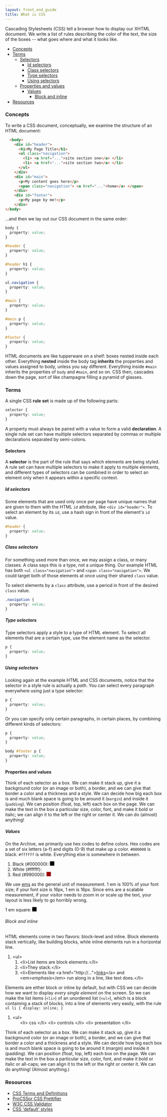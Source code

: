 ```yaml
---
layout: front_end_guide
title: What is CSS
---
```

Cascading Stylesheets (CSS) tell a browser how to display our XHTML document. We write a list of rules describing the color of the text, the size of the boxes -- what goes where and what it looks like.

* [Concepts](#concepts)
* [Terms](#terms)
    * [Selectors](#terms-selectors)
        * [Id selectors](#terms-selectors-id)
        * [Class selectors](#terms-selectors-class)
        * [Type selectors](#terms-selectors-type)
        * [Using selectors](#terms-selectors-using)
    * [Properties and values](#terms-properties-and-values)
        * [Values](#terms-properties-and-values-values)
            * [Block and inline](#terms-properties-and-values-values-block-inline)
* [Resources](#resources)

<h3 id="concepts">Concepts</h3>

To write a CSS document, conceptually, we examine the structure of an HTML document:

```html
  <body>
    <div id="header">
      <h1>My Page Title</h1>
      <ul class="navigation">
        <li> <a href="...">site section one</a> </li>
        <li> <a href="...">site section two</a> </li>
      </ul>
    </div>
    <div id="main">
      <p>My content goes here</p>
      <span class="navigation"> <a href="...">home</a> </span>
    </div>
    <div id="footer">
      <p>My page by me!</p>
    </div>
</body>
```

...and then we lay out our CSS document in the same order: 


```css
body { 
  property: value;
}

#header {
  property: value;
}

#header h1 { 
  property: value;
}

ul.navigation { 
  property: value;
}

#main { 
  property: value;
}

#main p { 
  property: value;
}

#footer { 
  property: value;
}
```

HTML documents are like tupperware on a shelf: boxes nested inside each other. Everything **nested** inside the body tag **inherits** the properties and values assigned to body, unless you say different. Everything inside `#main` inherits the properties of `body` and `#main`, and so on. CSS then, cascades down the page, sort of like champagne filling a pyramid of glasses.

<h3 id="terms">Terms</h3>

A single CSS **rule set** is made up of the following parts:

```css
selector { 
  property: value;
}
```

A property must always be paired with a value to form a valid **declaration**. A single rule set can have multiple selectors separated by commas or multiple declarations separated by semi-colons.

<h4 id="terms-selectors">Selectors</h4>

A **selector** is the part of the rule that says which elements are being styled. A rule set can have multiple selectors to make it apply to multiple elements, and different types of selectors can be combined in order to select an element only when it appears within a specific context.

<h5 id="terms-selectors-id">Id selectors</h5>

Some elements that are used only once per page have unique names that are given to them with the HTML `id` attribute, like `<div id="header">`. To select an element by its `id`, use a hash sign in front of the element's `id` value.

```css
#header {
  property: value;
}
```

<h5 id="terms-selectors-class">Class selectors</h5>

For something used more than once, we may assign a class, or many classes. A class says this is a type, not a unique thing. Our example HTML has both `<ul class="navigation">` and `<span class="navigation">`. We could target both of those elements at once using their shared `class` value. 

To select elements by a `class` attribute, use a period in front of the desired `class` value.

```css
.navigation {
  property: value;
}
```

<h5 id="terms-selectors-type">Type selectors</h5>

Type selectors apply a style to a type of HTML element. To select all elements that are a certain type, use the element name as the selector.

```css
p {
  property: value;
}
```

<h5 id="terms-selectors-using">Using selectors</h5>

Looking again at the example HTML and CSS documents, notice that the selector in a style rule is actually a *path*. You can select every paragraph everywhere using just a type selector:

```css
p { 
  property: value;
}
```

Or you can specify only certain paragraphs, in certain places, by combining different kinds of selectors:

```css
p {
  property: value;
}

body #footer p { 
  property: value;
}
```

<h4 id="terms-properties-and-values">Properties and values</h4>

Think of each selector as a box. We can make it stack up, give it a background color (or an image or both), a border, and we can give that border a color and a thickness and a style. We can decide how big each box is and much blank space is going to be around it (`margin`) and inside it (`padding`). We can position (float, top, left) each box on the page. We can make the text in the box a particular size, color, font, and make it bold or italic; we can align it to the left or the right or center it. We can do (almost) anything!
				
<h5 id="terms-properties-and-values-values">Values</h5>

On the Archive, we primarily use hex codes to define colors. Hex codes are a set of six letters (a-f) and digits (0-9) that make up a color. `#000000` is black. `#ffffff` is white. Everything else is somewhere in between.

<div class="diagram">
  <ol>
    <li>Black (#000000): <span style="display:inline-block; width:1em; height:1em; background:1px solid; background:#000; margin:auto; padding:0;" title="#000"></span></li>
    <li>White (#ffffff): <span style="display:inline-block; width:1em; height:1em; background:1px solid; background:#fff; margin:auto; padding:0;" title="#fff"></span></li>
    <li>Red (#990000): <span style="display:inline-block; width:1em; height:1em; background:1px solid; background:#900; margin:auto; padding:0;" title="#900"></span></li>
  </ol>
</div>

We use [ems](em-scale.html) as the general unit of measurement. 1 em is 100% of your font size; if your font size is 16px, 1 em is 16px. Since ems are a scalable measurement, if your visitor needs to zoom in or scale up the text, your layout is less likely to go horribly wrong.

<div class="diagram">
  <p>1 em square: <span style="display:inline-block; width:1em; height:1em; background:1px solid; background:#000; margin:auto; padding:0;"></span></p>
</div>

<h6 id="terms-properties-and-values-values-block-inline">Block and inline</h6>

HTML elements come in two flavors: block-level and inline. Block elements stack vertically, like building blocks, while inline elements run in a horizontal line.

<div class="diagram">
  <ol title="block-level HTML elements stacking up">
    <li>&lt;ul&gt;
      <ol>
        <li>&lt;li&gt;List items are block elements.&lt;/li&gt;</li>
        <li>&lt;li&gt;They stack.&lt;/li&gt;</li>
        <li>&lt;li&gt;Elements like <span>&lt;a href="http://..."&gt;<a href="">links</a>&lt;/a&gt;</span> and <span>&lt;em&gt;<em>emphasis</em>&lt;/em&gt;</span> run along in a line, like text does.&lt;/li&gt;</li>
      </ol>
    </li>
  </ol>
</div>

Elements are either block or inline by default, but with CSS we can decide how we want to display *every single element* on the screen. So we can make the list items (`<li>`) of an unordered list (`<ul>`), which is a block containing a stack of blocks, into a line of elements very easily, with the rule `ul li { display: inline; }`

<div class="diagram">
  <ol title="block-level HTML elements displayed inline">
    <li>&lt;ul&gt;
      <ol>
        <li style="display:inline;">&lt;li&gt; css &lt;/li&gt;</li>
        <li style="display:inline;">&lt;li&gt; controls &lt;/li&gt;</li>
        <li style="display:inline;">&lt;li&gt; presentation &lt;/li&gt;</li>
      </ol>
    </li>
  </ol>
</div>
				
Think of each selector as a box. We can make it stack up, give it a background color (or an image or both), a border, and we can give that border a color and a thickness and a style. We can decide how big each box is and much blank space is going to be around it (margin) and inside it (padding). We can position (float, top, left) each box on the page. We can make the text in the box a particular size, color, font, and make it bold or italic or all-caps; we can align it to the left or the right or center it. We can do anything! (Almost anything.)
				
<h3 id="resources">Resources</h3>

* [CSS Terms and Definitions](http://www.impressivewebs.com/css-terms-definitions/)
* [ProCSSor CSS Prettifier](http://procssor.com)
* [W3C CSS Validator](http://jigsaw.w3.org/css-validator/)
* [CSS 'default' styles](http://www.w3.org/TR/CSS21/sample.html)
